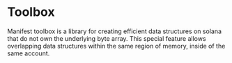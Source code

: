# Toolbox

Manifest toolbox is a library for creating efficient data structures on solana
that do not own the underlying byte array. This special feature allows
overlapping data structures within the same region of memory, inside of the same
account.